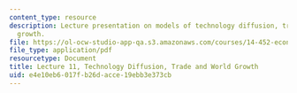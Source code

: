 ```yaml
---
content_type: resource
description: Lecture presentation on models of technology diffusion, trade, and world
  growth.
file: https://ol-ocw-studio-app-qa.s3.amazonaws.com/courses/14-452-economic-growth-fall-2016/e4e10eb6017fb26dacce19ebb3e373cb_MIT14_452F16_Lec11.pdf
file_type: application/pdf
resourcetype: Document
title: Lecture 11, Technology Diffusion, Trade and World Growth
uid: e4e10eb6-017f-b26d-acce-19ebb3e373cb
---
```

